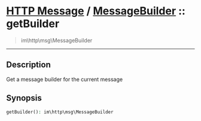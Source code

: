 # [HTTP Message](http.md) / [MessageBuilder](http-MessageBuilder.md) :: getBuilder
 > im\http\msg\MessageBuilder
____

## Description
Get a message builder for the current message

## Synopsis
```php
getBuilder(): im\http\msg\MessageBuilder
```
